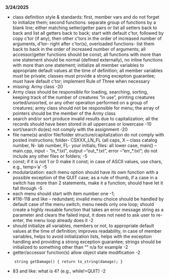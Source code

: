 **3/24/2025**
* class definition style & standards:  first, member vars and do not forget to initialize them;  second functions: separate group of functions  by a blank line; either matching setter/getter pairs or list all setters back to back and list all getters back to back; start with default c’tor, followed by  copy c’tor (if any), then other c’tors in the order of increased number of arguments, d’tor- right after c’tor(s), overloaded functions- list them back to back in the order of increased number of arguments;  all accessor/getter functions should be const; all functions with more than one statement should be normal (defined externally), no inline functions with more than one statement; initialize all member variables to appropriate default values at the time of definition; all member variables must be private; classes must provide a strong exception guarantee; must have default c’tor; implement Rule of Three when necessary
* missing: Army class -20
* Army class should be responsible for loading, searching, sorting, keeping track of the number of creatures “in use”, printing creatures sorted/unsorted, or any other operation performed on a group of creatures; army class should not be responsible for menu; the array of pointers should be the member of the Army class
* search and/or sort produce invalid results due to capitalization; all the records should have been stored in all uppercase or lowercase -10
* sort/search do(es) not comply with the assignment -20
* file name(s) and/or file/folder structure/capitalization do not comply with posted instructions; folder- CSXXX_LN_FL (all caps, X – class catalog number, N- lab number, FL- your initials;  files:  all lower case, main() – main.cpp, input - “in_\*.txt”, output –“out_\*.txt”, error –“err_\*.txt”; do not include any other files or folders;  -5
* const; if it is not 1 or 0 make it const; in case of ASCII values, use chars, e.g., temp>’a’  -5
* modularization: each menu option should have its own function with a possible exception of the QUIT case; as a rule of thumb, if a case in a switch has more than 2 statements, make it a function; should have let it fall through -5
* each menu should start with item number one -1;
* #116-118 and like – redundant; invalid menu choice should be handled by default case of the menu switch; menu needs only one loop; should create a highly reusable function that takes an error message string as a parameter and clears the failed input, it does not need to ask user to re-enter, the menu loop already does it -2
* should initialize all variables, members or not, to appropriate default values at the time of definition; improves readability, in case of member variables, helps to avoid initialization lists, helps with  the exception handling and providing a strong exception guarantee; strings should be initialized to something other than “” n/a for example -2
* getter/accessor function(s) allow object state modification -2
```
    string getDamage() { return to_string(damage); }
```
* 83 and like: what is 4? (e.g., while!=QUIT) -2


